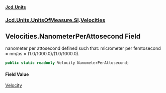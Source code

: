 #### [Jcd.Units](index.md 'index')

### [Jcd.Units.UnitsOfMeasure.SI](Jcd.Units.UnitsOfMeasure.SI.md 'Jcd.Units.UnitsOfMeasure.SI').[Velocities](Velocities.md 'Jcd.Units.UnitsOfMeasure.SI.Velocities')

## Velocities.NanometerPerAttosecond Field

nanometer per attosecond defined such that: micrometer per femtosecond = nm/as × (1.0/1000.0)/(1.0/1000.0).

```csharp
public static readonly Velocity NanometerPerAttosecond;
```

#### Field Value

[Velocity](Velocity.md 'Jcd.Units.UnitTypes.Velocity')